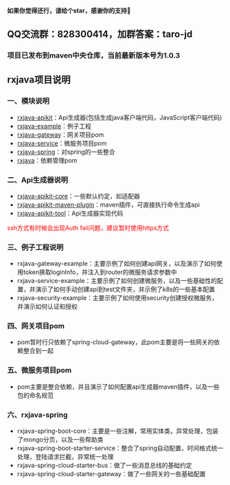 #### 如果你觉得还行，请给个star，感谢你的支持🙏
## QQ交流群：828300414，加群答案：taro-jd

### 项目已发布到maven中央仓库，当前最新版本号为1.0.3

## rxjava项目说明

### 一、模块说明

- [rxjava-apikit](https://mvnrepository.com/artifact/org.rxjava/rxjava-apikit)：Api生成器(包括生成java客户端代码，JavaScript客户端代码)
- [rxjava-example](https://mvnrepository.com/artifact/org.rxjava/rxjava-example)：例子工程
- [rxjava-gateway](https://mvnrepository.com/artifact/org.rxjava/rxjava-gateway)：网关项目pom
- [rxjava-service](https://mvnrepository.com/artifact/org.rxjava/rxjava-service)：微服务项目pom
- [rxjava-spring](https://mvnrepository.com/artifact/org.rxjava/rxjava-spring)：对spring的一些整合
- [rxjava](https://mvnrepository.com/artifact/org.rxjava/rxjava)：依赖管理pom 

### 二、Api生成器说明

- [rxjava-apikit-core](https://mvnrepository.com/artifact/org.rxjava/rxjava-apikit-core)：一些默认约定，如适配器
- [rxjava-apikit-maven-plugin](https://mvnrepository.com/artifact/org.rxjava/rxjava-apikit-maven-plugin)：maven插件，可直接执行命令生成api
- [rxjava-apikit-tool](https://mvnrepository.com/artifact/org.rxjava/rxjava-apikit-tool)：Api生成器实现代码

<font color=red>ssh方式有时候会出现Auth fail问题，建议暂时使用https方式</font>

### 三、例子工程说明

- rxjava-gateway-example：主要示例了如何创建api网关，以及演示了如何使用token换取loginInfo，并注入到router的微服务请求参数中
- rxjava-service-example：主要示例了如何创建微服务，以及一些基础性的配置，并演示了如何手动创建api到test文件夹，并示例了k8s的一些基本配置
- rxjava-security-example：主要示例了如何使用security创建授权微服务，并演示如何认证和授权

### 四、网关项目pom

- pom暂时行只依赖了spring-cloud-gateway，此pom主要是将一些网关的依赖整合到一起

### 五、微服务项目pom

- pom主要是整合依赖，并且演示了如何配置api生成器maven插件，以及一些包的命名规范

### 六、rxjava-spring

- rxjava-spring-boot-core：主要是一些注解，常用实体类，异常处理，包装了mongo分页，以及一些帮助类
- rxjava-spring-boot-starter-service：整合了spring自动配置，时间格式统一处理，登陆请求拦截，异常统一处理
- rxjava-spring-cloud-starter-bus：做了一些消息总线的基础约定
- rxjava-spring-cloud-starter-gateway：做了一些网关的一些基础配置
